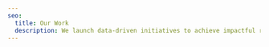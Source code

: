 ```yaml
---
seo:
  title: Our Work
  description: We launch data-driven initiatives to achieve impactful results.
---
```

